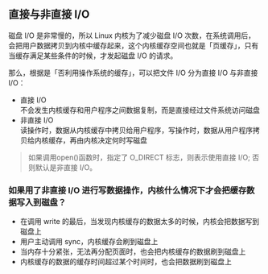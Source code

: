 ## 直接与非直接 I/O
磁盘 I/O 是非常慢的，所以 Linux 内核为了减少磁盘 I/O 次数，在系统调用后，会把用户数据拷贝到内核中缓存起来，这个内核缓存空间也就是「页缓存」，只有当缓存满足某些条件的时候，才发起磁盘 I/O 的请求。

那么，根据是「否利用操作系统的缓存」，可以把文件 I/O 分为直接 I/O 与非直接 I/O：
- 直接 I/O   
不会发生内核缓存和用户程序之间数据复制，而是直接经过文件系统访问磁盘
- 非直接 I/O   
读操作时，数据从内核缓存中拷贝给用户程序，写操作时，数据从用户程序拷贝给内核缓存，再由内核决定何时写磁盘

> 如果调用open()函数时，指定了 O_DIRECT 标志，则表示使用直接 I/O; 否则默认是非直接 I/O。

### 如果用了非直接 I/O 进行写数据操作，内核什么情况下才会把缓存数据写入到磁盘？
- 在调用 write 的最后，当发现内核缓存的数据太多的时候，内核会把数据写到磁盘上
- 用户主动调用 sync，内核缓存会刷到磁盘上
- 当内存十分紧张，无法再分配页面时，也会把内核缓存的数据刷到磁盘上
- 内核缓存的数据的缓存时间超过某个时间时，也会把数据刷到磁盘上
